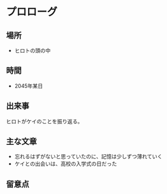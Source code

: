 # プロローグ

## 場所

- ヒロトの頭の中

## 時間

- 2045年某日

## 出来事

ヒロトがケイのことを振り返る。


## 主な文章

- 忘れるはずがないと思っていたのに、記憶は少しずつ薄れていく
- ケイとの出会いは、高校の入学式の日だった

## 留意点

